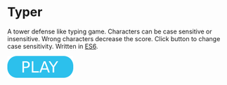 # Typer

A tower defense like typing game. Characters can be case sensitive or insensitive. Wrong characters decrease the score. Click button to change case sensitivity. Written in [ES6](https://www.ecma-international.org/ecma-262/6.0/).

[![button](play.png)](https://berkerol.github.io/typer/typer.html)
